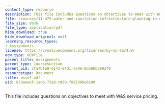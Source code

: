 ```yaml
---
content_type: resource
description: This file includes questions on objectives to meet with W&S service pricing.
file: /courses/11-479-water-and-sanitation-infrastructure-planning-in-developing-countries-spring-2005/873aeeef1ade71a8c059f882396e6109_assn7.pdf
file_size: 8976
file_type: application/pdf
hide_download: true
hide_download_original: null
learning_resource_types:
- Assignments
license: https://creativecommons.org/licenses/by-nc-sa/4.0/
ocw_type: OCWFile
parent_title: Assignments
parent_type: CourseSection
parent_uid: 5fa7bfa9-6143-64d1-7546-0da9bb2692f9
resourcetype: Document
title: assn7.pdf
uid: 873aeeef-1ade-71a8-c059-f882396e6109
---
```

This file includes questions on objectives to meet with W&S service pricing.